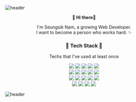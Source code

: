 ![header](https://capsule-render.vercel.app/api?type=slice&color=0:516BEB,100:EDD2F3&height=200&text=Hello%20World&fontSize=80&animation=twinkling&fontAlign=70&rotate=13&fontAlignY=25&fontColor=FFFCDC)

<p align="center">👋<strong> Hi there</strong>👋</p>
<p align="center"> I'm Seungsik Nam, a growing Web Developer. <br/> 
I want to become a person who works hard. ✨</p>

<h3 align="center">📖 Tech Stack 📖</h3>
<p align="center">Techs that I've used at least once</p>
<p align="center">
<img src="https://img.shields.io/badge/Java-007396?style=flat-square&logo=Java&logoColor=white"/></a>
<img src="https://img.shields.io/badge/JavaScript-F7DF1E?style=flat-square&logo=JavaScript&logoColor=white"/></a>
<img src="https://img.shields.io/badge/Spring-6DB33F?style=flat-square&logo=Spring&logoColor=white"/></a>
<img src="https://img.shields.io/badge/Spring Boot-6DB33F?style=flat-square&logo=Spring Boot&logoColor=white"/></a>
<img src="https://img.shields.io/badge/Spring Security-6DB33F?style=flat-square&logo=Spring Security&logoColor=white"/></a><br/>
<img src="https://img.shields.io/badge/Thymeleaf-005F0F?style=flat-square&logo=Thymeleaf&logoColor=white"/></a>
<img src="https://img.shields.io/badge/Git-F05032?style=flat-square&logo=Git&logoColor=white"/></a>
<img src="https://img.shields.io/badge/jQuery-0769AD?style=flat-square&logo=jQuery&logoColor=white"/></a>
<img src="https://img.shields.io/badge/Vagrant-1868F2?style=flat-square&logo=Vagrant&logoColor=white"/></a>
<img src="https://img.shields.io/badge/Docker-2496ED?style=flat-square&logo=Docker&logoColor=white"/></a><br/>
<img src="https://img.shields.io/badge/Jenkins-D24939?style=flat-square&logo=Jenkins&logoColor=white"/></a>
<img src="https://img.shields.io/badge/Redis-DC382D?style=flat-square&logo=Redis&logoColor=white"/></a>
<img src="https://img.shields.io/badge/Firebase-FFCA28?style=flat-square&logo=Firebase&logoColor=white"/></a>
<img src="https://img.shields.io/badge/Gradle-02303A?style=flat-square&logo=Gradle&logoColor=white"/></a>
<img src="https://img.shields.io/badge/Oracle-F80000?style=flat-square&logo=Oracle&logoColor=white"/></a><br/>
<img src="https://img.shields.io/badge/MariaDB-003545?style=flat-square&logo=MariaDB&logoColor=white"/></a>
<img src="https://img.shields.io/badge/Apache Maven-C71A36?style=flat-square&logo=Apache Maven&logoColor=white"/></a>
<img src="https://img.shields.io/badge/Apache Tomcat-F8DC75?style=flat-square&logo=Apache Tomcat&logoColor=white"/></a>
<img src="https://img.shields.io/badge/Python-3766AB?style=flat-square&logo=Python&logoColor=white"/></a>
</p>

![header](https://capsule-render.vercel.app/api?type=slice&color=0:EDD2F3,100:516BEB&height=200&rotate=13&section=footer)
